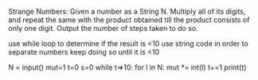 Strange Numbers: Given a number as a String N. Multiply all of its digits,
and repeat the same with the product obtained till the product consists of 
only one digit. Output the number of steps taken to do so. 

use while loop to determine if the result is <10
use string code in order to separate numbers
keep doing so until it is <10


N = input()
mut=1
t=0
s=0
while t=>10:
  for l in N:
  mut *= int(l)
  t+=1
print(t)
      
  
